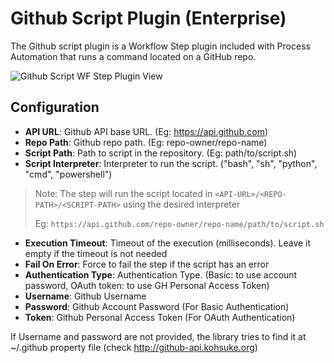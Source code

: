 # Github Script Plugin (Enterprise)

The Github script plugin is a Workflow Step plugin included with Process Automation that runs a command located on a GitHub repo.

![Github Script WF Step Plugin View](~@assets/img/gh-script-step-plugin.png)


## Configuration

- **API URL**: Github API base URL. (Eg: https://api.github.com)
- **Repo Path**: Github repo path. (Eg: repo-owner/repo-name)
- **Script Path**: Path to script in the repository. (Eg: path/to/script.sh)
- **Script Interpreter**: Interpreter to run the script. ("bash", "sh", "python", "cmd", "powershell")

> Note: The step will run the script located in 
> `<API-URL>/<REPO-PATH>/<SCRIPT-PATH>` using the desired interpreter
>
> Eg: `https://api.github.com/repo-owner/repo-name/path/to/script.sh`


- **Execution Timeout**: Timeout of the execution (milliseconds). Leave it empty if the timeout is not needed
- **Fail On Error**: Force to fail the step if the script has an error
- **Authentication Type**: Authentication Type. (Basic: to use account password, OAuth token: to use GH Personal Access Token)
- **Username**: Github Username
- **Password**: Github Account Password (For Basic Authentication)
- **Token**: Github Personal Access Token (For OAuth Authentication)

If Username and password are not provided, the library tries to find it at ~/.github property file (check <http://github-api.kohsuke.org>)
